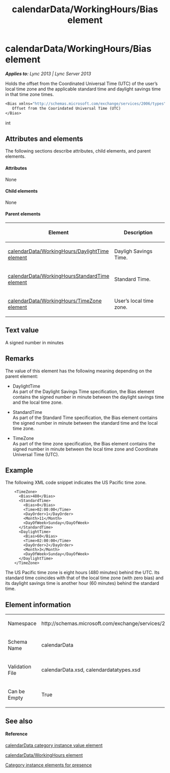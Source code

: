 ﻿---
title: calendarData/WorkingHours/Bias element
TOCTitle: calendarData/WorkingHours/Bias element
ms:assetid: 9b2c6b52-140f-4c3e-85bc-c33a3a9d6cf4
ms:mtpsurl: https://msdn.microsoft.com/en-us/library/Dn454699(v=office.15)
ms:contentKeyID: 57093386
ms.date: 07/24/2014
mtps_version: v=office.15
dev_langs:
- vb
---

# calendarData/WorkingHours/Bias element


_**Applies to:** Lync 2013 | Lync Server 2013_

Holds the offset from the Coordinated Universal Time (UTC) of the user’s local time zone and the applicable standard time and daylight savings time in that time zone times.

``` vb
<Bias xmlns="http://schemas.microsoft.com/exchange/services/2006/types">
   Offset from the Coorindated Universal Time (UTC)
</Bias>
```

int

## Attributes and elements

The following sections describe attributes, child elements, and parent elements.

#### Attributes

None

#### Child elements

None

#### Parent elements

<table>
<colgroup>
<col style="width: 50%" />
<col style="width: 50%" />
</colgroup>
<thead>
<tr class="header">
<th><p>Element</p></th>
<th><p>Description</p></th>
</tr>
</thead>
<tbody>
<tr class="odd">
<td><p><a href="calendardata-workinghours-daylighttime-element.md">calendarData/WorkingHours/DaylightTime element</a></p></td>
<td><p>Dayligh Savings Time.</p></td>
</tr>
<tr class="even">
<td><p><a href="calendardata-workinghoursstandardtime-element.md">calendarData/WorkingHoursStandardTime element</a></p></td>
<td><p>Standard Time.</p></td>
</tr>
<tr class="odd">
<td><p><a href="calendardata-workinghours-timezone-element.md">calendarData/WorkingHours/TimeZone element</a></p></td>
<td><p>User’s local time zone.</p></td>
</tr>
</tbody>
</table>


## Text value

A signed number in minutes

## Remarks

The value of this element has the following meaning depending on the parent element:

  - DaylightTime  
    As part of the Daylight Savings Time specification, the Bias element contains the signed number in minute between the daylight savings time and the local time zone.

  - StandardTime  
    As part of the Standard Time specification, the Bias element contains the signed number in minute between the standard time and the local time zone.

  - TimeZone  
    As part of the time zone specification, the Bias element contains the signed number in minute between the local time zone and Coordinate Universal Time (UTC).

## Example

The following XML code snippet indicates the US Pacific time zone.

``` 
    <TimeZone>
      <Bias>480</Bias>
      <StandardTime>
        <Bias>0</Bias>
        <Time>02:00:00</Time>
        <DayOrder>1</DayOrder>
        <Month>11</Month>
        <DayOfWeek>Sunday</DayOfWeek>
      </StandardTime>
      <DaylightTime>
        <Bias>60</Bias>
        <Time>02:00:00</Time>
        <DayOrder>2</DayOrder>
        <Month>3</Month>
        <DayOfWeek>Sunday</DayOfWeek>
      </DaylightTime>
    </TimeZone>
```

The US Pacific time zone is eight hours (480 minutes) behind the UTC. Its standard time coincides with that of the local time zone (with zero bias) and its daylight savings time is another hour (60 minutes) behind the standard time.

## Element information

<table>
<colgroup>
<col style="width: 50%" />
<col style="width: 50%" />
</colgroup>
<tbody>
<tr class="odd">
<td><p>Namespace</p></td>
<td><p>http://schemas.microsoft.com/exchange/services/2006/types</p></td>
</tr>
<tr class="even">
<td><p>Schema Name</p></td>
<td><p>calendarData</p></td>
</tr>
<tr class="odd">
<td><p>Validation File</p></td>
<td><p>calendarData.xsd, calendardatatypes.xsd</p></td>
</tr>
<tr class="even">
<td><p>Can be Empty</p></td>
<td><p>True</p></td>
</tr>
</tbody>
</table>


## See also

#### Reference

[calendarData category instance value element](calendardata-category-instance-value-element.md)

[calendarData/WorkingHours element](calendardata-workinghours-element.md)

[Category instance elements for presence](category-instance-elements-for-presence.md)

